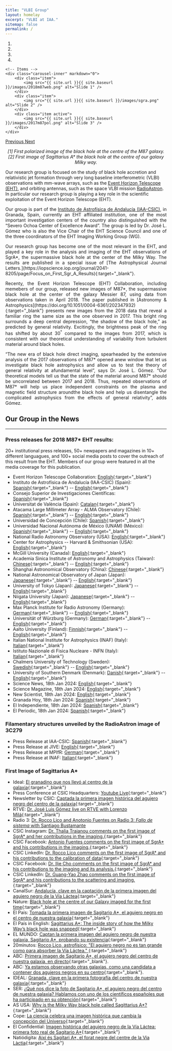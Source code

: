```yaml
---
title: "VLBI Group"
layout: homelay
excerpt: "VLBI at IAA."
sitemap: false
permalink: /
---
```


<div markdown="0" id="carousel" class="carousel slide" data-ride="carousel" data-interval="4000" data-pause="hover" >
    <!-- Menu -->
    <ol class="carousel-indicators">
        <li data-target="#carousel" data-slide-to="0" class="active"></li>
        <li data-target="#carousel" data-slide-to="1"></li>
        <li data-target="#carousel" data-slide-to="2"></li>
        <li data-target="#carousel" data-slide-to="3"></li>
    </ol>

    <!-- Items -->
    <div class="carousel-inner" markdown="0">
        <div class="item">
            <img src="{{ site.url }}{{ site.baseurl }}/images/2018m87web.png" alt="Slide 1" />
        </div>
        <div class="item">
            <img src="{{ site.url }}{{ site.baseurl }}/images/sgra.png" alt="Slide 2" />
        </div>
        <div class="item active">
            <img src="{{ site.url }}{{ site.baseurl }}/images/2017m87pol.png" alt="Slide 3" />
        </div>
    </div>
  <a class="left carousel-control" href="#carousel" role="button" data-slide="prev">
    <span class="glyphicon glyphicon-chevron-left" aria-hidden="true"></span>
    <span class="sr-only">Previous</span>
  </a>
  <a class="right carousel-control" href="#carousel" role="button" data-slide="next">
    <span class="glyphicon glyphicon-chevron-right" aria-hidden="true"></span>
    <span class="sr-only">Next</span>
  </a>
</div>

<p align="center">
<em>
[1] First polarized image of the black hole at the centre of the M87 galaxy. [2] First image of Sagittarius A* the black hole at the centre of our galaxy Milky way. </em>
</p>

<p align="justify">

Our research group is focused on the study of black hole accretion and relativistic jet formation through very long baseline interferometric  (VLBI) observations with mm-wave arrays, such as the <a href="https://eventhorizontelescope.org/">Event Horizon Telescope (EHT)</a>, and orbiting antennas, such as the space VLBI mission <a href="http://www.asc.rssi.ru/radioastron/"> RadioAstron</a>. In particular our research group is playing a key role in the scientific exploitation of the Event Horizon Telescope (EHT).
</p>


<p align="justify">
Our group is part of the <a href="https://www.iaa.csic.es/">Instituto de Astrofísica de Andalucía (IAA-CSIC)</a>, in Granada, Spain, currently an EHT affiliated institution, one of the most important investigation centers of the country also distinguished with the “Severo Ochoa Center of Excellence Award”. The group is led by Dr. José L. Gómez who is also the Vice Chair of the EHT Science Council and one of the three coordinators of the EHT Imaging Working Group (WG).
</p>

<p align="justify">
Our research group has become one of the most relevant in the EHT, and played a key role in the analysis and imaging of the EHT observations of SgrA*, the supermassive black hole at the center of the Milky Way. The results are published in a special issue of [The Astrophysical Journal Letters.](https://iopscience.iop.org/journal/2041-8205/page/Focus_on_First_Sgr_A_Results){:target="_blank"}.
</p>

<p align="justify">
Recenty, the Event Horizon Telescope (EHT) Collaboration, including memebers of our group, released new images of M87*, the supermassive black hole at the center of the galaxy Messier 87, using data from observations taken in April 2018. The paper published in [Astronomy & Astrophysics](https://doi.org/10.1051/0004-6361/202347932){:target="_blank"} presents new images from the 2018 data that reveal a familiar ring the same size as the one observed in 2017.  This bright ring surrounds a deep central depression, “the shadow of the black hole,” as predicted by general relativity.  Excitingly, the brightness peak of the ring has shifted by about 30<sup>&deg</sup> compared to the images from 2017, which is consistent with our theoretical understanding of variability from turbulent material around black holes.
</p>

<p align="justify">
“The new era of black hole direct imaging, spearheaded by the extensive analysis of the 2017 observations of M87* opened anew window that let us investigate black hole astrophysics and allow us to test the theory of general relativity at afundamental level”, says Dr. José L. Gómez. “Our theoretical models tell us that the state of the material around M87* should be uncorrelated between 2017 and 2018. Thus, repeated observations of M87* will help us place independent constraints on the plasma and magnetic field structure aroundthe black hole and help us disentangle the complicated astrophysics from the effects of general relativity”, adds Gómez.
</p>

## Our Group in the News
---

### Press releases for 2018 M87* EHT results:

20+ institutional press releases, 50+ newpapers and magazines in 10+ different languagues, and 100+ social media posts to cover the outreach of this result from the EHT. Members of our group were featured in all the media coverage for this publication.

- Event Horizon Telescope Collaboration: [English](https://eventhorizontelescope.org/M87-one-year-later-proof-of-a-persistent-black-hole-shadow){:target="_blank"}
- Instituto de Astrofísica de Andalucía (IAA-CSIC) (Spain): [Spanish](https://www.iaa.csic.es/noticias/m87-ano-despues-persistente-prueba-sombra-agujero-negro){:target="_blank"} -- [English](https://www.iaa.csic.es/en/news/m87-one-year-later-proof-persistent-black-hole-shadow){:target="_blank"}
- Consejo Superior de Investigaciones Científicas: [Spanish](https://www.csic.es/es/actualidad-del-csic/m87-un-ano-despues-la-persistente-prueba-de-la-sombra-de-un-agujero-negro){:target="_blank"}
- Universitat de València (Spain): [Catalan](https://www.uv.es/uvweb/uv-noticies/ca/noticies/noves-imatges-forat-negre-m87-mostren-persistencia-seua-ombra-central-anell-llum-1285973304159/Novetat.html?id=1286356586793&plantilla=UV_Noticies/Page/TPGDetaillNews){:target="_blank"}
- Atacama Large Millimeter Array - ALMA Observatory (Chile): [Spanish](https://www.almaobservatory.org/es/comunicados-de-prensa/m87-un-ano-despues-prueba-de-la-persistencia-de-la-sombra-de-un-agujero-negro/ ){:target="_blank"} -- [English](https://www.almaobservatory.org/en/press-releases/m87-one-year-later-proof-of-a-persistent-black-hole-shadow/){:target="_blank"}
- Universidad de Concepción (Chile): [Spanish](https://noticias.udec.cl/m87-un-ano-despues-se-suman-datos-y-se-perfecciona-la-imagen-de-la-sombra-del-mitico-agujero-negro/ ){:target="_blank"}
- Universidad Nacional Autónoma de México (UNAM) (México): [Spanish](https://www.irya.unam.mx/web/es/noticias/archivo/510-la-sombra-del-agujero-negro-m87-persiste-por-al-menos-un-ano){:target="_blank"} -- [English](https://www.irya.unam.mx/web/en/news/archive/511-m87-one-year-later-proof-of-a-persistent-black-hole-shadow){:target="_blank"}
- National Radio Astronomy Observatory (USA): [English](https://public.nrao.edu/news/new-details-of-supermassive-black-holes-shadow-revealed/){:target="_blank"}
- Center for Astrophysics -- Harvard & Smithsonian (USA): [English](https://www.cfa.harvard.edu/news/m87-one-year-later-proof-persistent-black-hole-shadow ){:target="_blank"}
- McGill University (Canada): [English](https://www.mcgill.ca/newsroom/channels/news/m87-one-year-later-proof-persistent-black-hole-shadow-354399){:target="_blank"}
- Academia Sinica Institute of Astronomy and Astrophysics (Taiwan): [Chinese](https://press.asiaa.sinica.edu.tw/chinese/2401){:target="_blank"} -- [English](https://press.asiaa.sinica.edu.tw/ASIAA_TAIWAN_News/240118){:target="_blank"}
- Shanghai Astronomical Observatory (China): [Chinese](https://shao.cas.cn/2020Ver/xwdt/kyjz/202401/t20240118_6957976.html){:target="_blank"}
- National Astronomical Observatory of Japan (Japan): [Japanese](https://www.nao.ac.jp/news/science/2024/20240118-eht.html){:target="_blank"} -- [English](https://www.nao.ac.jp/en/news/science/2024/20240118-eht.html){:target="_blank"}
- University of Tokyo (Japan): [Japanese](https://www.s.u-tokyo.ac.jp/ja/press/10177/){:target="_blank"} -- [English](https://www.s.u-tokyo.ac.jp/en/press/10177/){:target="_blank"}
- Niigata University (Japan): [Japanese](https://www.niigata-u.ac.jp/news/2024/549740/){:target="_blank"} -- [English](https://www.niigata-u.ac.jp/en/news/15556/){:target="_blank"}
- Max Planck Institute for Radio Astronomy (Germany): [German](https://www.mpifr-bonn.mpg.de/pressemeldungen/2024/){:target="_blank"} -- [English](https://www.mpifr-bonn.mpg.de/pressreleases/2024/1){:target="_blank"}
- Universität of Würzburg (Germany): [German](https://www.uni-wuerzburg.de/aktuelles/pressemitteilungen/single/news/schattenm87?fbclid=IwAR035QbcVHfQIZtxfw9VySi-Mwf9ARbeOKLGmenR06TWSn9Dh7WVu8YTb8w){:target="_blank"} -- [English](https://www.uni-wuerzburg.de/en/news-and-events/news/detail/news/shadowm87/?fbclid=IwAR2kHtS-S7CXx376HOPEjHJIjIJOzIhP2B6lrpYcTg929Wwq1X6tPSNJm_8){:target="_blank"}
- Aalto University (Finland): [Finnish](https://www.aalto.fi/fi/uutiset/uudet-kuvat-mustasta-aukosta-tutkijat-vahvistivat-kuvassa-nakyvan-mustan-aukon-varjon){:target="_blank"} -- [English](https://www.aalto.fi/en/news/scientists-reveal-new-images-of-a-black-hole-proof-of-a-persistent-black-hole-shadow){:target="_blank"}
- Italian National Institute for Astrophysics (INAF) (Italy): [Italian](https://www.media.inaf.it/2024/01/18/niente-di-nuovo-allorizzonte-degli-eventi-di-m87/?fbclid=IwAR2Rj1tRVDbiVEnZ2MO5tSn5sqrgtTr8OaIkKxaRuYMftlTsNWBh2HwugAc){:target="_blank"}
- Istituto Nazionale di Fisica Nucleare - INFN (Italy): [Italian](https://home.infn.it/it/comunicati-stampa/6317-un-anno-dopo-la-prima-foto-di-un-buco-nero-eht-svela-nuove-immagini-di-m87){:target="_blank"}
- Chalmers University of Technology (Sweden): [Swedish](https://www.chalmers.se/en/current/news/oso-the-famous-black-hole-in-m-87-one-year-later/?fbclid=IwAR27elu_FmkD8dFPtBef9Ru828GtQj4sNuhPtHor5OUPqw2PWo7uHKTweiE){:target="_blank"} -- [English](https://www.chalmers.se/en/current/news/oso-the-famous-black-hole-in-m-87-one-year-later/?fbclid=IwAR27elu_FmkD8dFPtBef9Ru828GtQj4sNuhPtHor5OUPqw2PWo7uHKTweiE){:target="_blank"}
- University of Southern Denmark (Denmark): [Danish](https://www.sdu.dk/da/om_sdu/fakulteterne/naturvidenskab/nyheder-2024/new-image-of-m87-black-hole){:target="_blank"} -- [English](https://www.sdu.dk/en/om_sdu/fakulteterne/naturvidenskab/nyheder-2024/new-image-of-m87-black-hole){:target="_blank"}
- Science News, 18th Jan 2024: [English](https://www.sciencenews.org/article/supermassive-black-hole-photo-galaxy-eht){:target="_blank"}
- Science Magazine, 18th Jan 2024: [English](https://www.science.org/content/article/nearby-galaxy-s-giant-black-hole-real-shadow-image-confirms){:target="_blank"}
- New Scientist, 18th Jan 2024: [English](https://www.newscientist.com/article/2412935-new-fiery-doughnut-image-is-our-most-detailed-glimpse-of-a-black-hole/){:target="_blank"}
- Granada Hoy, 18th Jan 2024: [Spanish](https://www.granadahoy.com/granada/Cientificos-Granada-confirman-existencia-agujero-negro-sombra-brillante_0_1867613473.html){:target="_blank"} 
- El Independiente, 18th Jan 2024: [Spanish](http://www.elindependientedegranada.es/economia/instituto-astrofisica-andalucia-nuevo-protagonista-confirmacion-gran-hallazgo-astronomico){:target="_blank"} 
- El Periodic, 18th Jan 2024: [Spanish](https://www.elperiodic.com/nuevas-imagenes-agujero-negro-muestran-persistencia-sombra-central-anillo_940895){:target="_blank"}

### Filamentary structures unveiled by the RadioAstron image of 3C279

- Press Release at IAA-CSIC: [Spanish](https://www.iaa.es/noticias/observaciones-con-interferometria-espacial-revelan-filamentos-helicoidales-en-el-interior){:target="_blank"}
- Press Release at JIVE: [English](https://www.jive.eu/news/new-nature-astronomy-space-interferometry-reveals-helical-filaments-within-supermassive-black){:target="_blank"}
- Press Release at MPIfR: [German](https://www.mpifr-bonn.mpg.de/pressemeldungen/2023/11){:target="_blank"}
- Press Release at INAF: [Italian](https://www.media.inaf.it/2023/10/26/doppia-elica-3c279-vlbi/){:target="_blank"}

### First Image of Sagittarius A*

- Ideal: [El granadino que nos llevó al centro de la galaxia](https://www.ideal.es/culturas/ciencia-salud/granadino-llevo-centro-galaxia-20220522175601-nt.html){:target="_blank"}
- Press Conference at CSIC Headquarters: [Youtube Live](https://www.youtube.com/watch?v=plXqkkmcr8s){:target="_blank"}
- Newsletter by CSIC: [Captada la primera imagen histórica del agujero negro del centro de la galaxia](https://www.csic.es/es/actualidad-del-csic/captada-la-primera-imagen-historica-del-agujero-negro-del-centro-de-la-galaxia){:target="_blank"}
- RTVE: [Dr. José Luis Gómez live on RTVE with Lorenzo Milá](https://www.rtve.es/play/videos/objetivo-planeta/agujero-negro-nuestra-galaxia-26-05-22/6549638/?locale=ES){:target="_blank"}
- Radio 3: [Dr. Rocco Lico and Anotonio Fuentes on Radio 3: *Fallo de sistema* with Santiago Bustamante
](https://www.rtve.es/play/audios/fallo-de-sistema/)
- CSIC Instagram: [Dr. Thalia Traianou comments on the first image of SgrA* and her contributions in the imaging.](https://www.instagram.com/p/Cd5pOFLt48M/){:target="_blank"}
- CSIC Facebook: [Antonio Fuentes comments on the first image of SgrA* and his contributions in the imaging.](https://www.facebook.com/watch/?v=1197469030999762&ref=sharing){:target="_blank"}
- CSIC LinkedIn: [Dr. Rocco Lico comments on the first image of SgrA* and his contributions to the calibration of data](https://www.linkedin.com/posts/csic_rocco-lico-investigador-del-iaa-csic-activity-6934894975830663168-7PC9?utm_source=linkedin_share&utm_medium=member_desktop_web){:target="_blank"}
- CSIC Facebook: [Dr. Ilje Cho comments on the first image of SgrA* and his contributions to the imaging and its analysis.](https://fb.watch/dfFMNjKgBl/){:target="_blank"}
- CSIC LinkedIn: [Dr. Guang-Yao Zhao comments on the first image of SgrA* and his contributions to the scattering and imaging.](https://www.linkedin.com/posts/csic_guang-yao-zhao-cient%C3%ADfico-del-iaa-csic-activity-6935615601365168128-WNBB?utm_source=linkedin_share&utm_medium=android_app){:target="_blank"}
- CanalSur: [Andalucía, clave en la captación de la primera imagen del agujero negro de la Vía Láctea](https://www.canalsur.es/noticias/andaluc%C3%ADa/granada/andalucia-clave-en-la-captacion-de-la-primera-imagen-del-agujero-negro-de-la-via-lactea/1828828.html){:target="_blank"}
- Nature: [Black hole at the centre of our Galaxy imaged for the first time](https://www.nature.com/articles/d41586-022-01320-y){:target="_blank"}
- El País: [Tomada la primera imagen de Sagitario A*, el agujero negro en el centro de nuestra galaxia](https://elpais.com/ciencia/2022-05-12/tomada-la-primera-imagen-de-sagitario-a-el-agujero-negro-en-el-centro-de-nuestra-galaxia.html){:target="_blank"}
- El País in English: [Sagittarius A*: The inside story of how the Milky Way’s black hole was snapped](https://english.elpais.com/science-tech/2022-05-13/sagittarius-a-the-inside-story-of-how-our-black-hole-was-snapped.html){:target="_blank"}
- EL MUNDO: [Captan la primera imagen del agujero negro de nuestra galaxia, Sagitario A*, probando su existencia](https://www.elmundo.es/ciencia-y-salud/ciencia/2022/05/12/627cf932e4d4d8a7728b45c1.html){:target="_blank"} 
- 20minutos: [Rocco Lico, astrofísico: "El agujero negro no es tan grande como para absorber la Vía Láctea."
](https://www.20minutos.es/noticia/4999416/0/rocco-lito-astrofisico-agujero-negro-no-tan-grande-absorver-via-lactea/){:target="_blank"}
- ABC: [Primera imagen de Sagitario A*, el agujero negro del centro de nuestra galaxia, en directo](https://www.abc.es/ciencia/abci-sigue-directo-anuncio-historico-sobre-agujero-negro-nuestra-galaxia-202205121133_directo.html){:target="_blank"}.
- ABC: [Ya estamos observando otras galaxias, como una candidata a contener dos agujeros negros en su centro](https://www.abc.es/ciencia/abci-estamos-observando-otras-galaxias-como-candidata-contener-agujeros-negros-centro-202205160228_noticia.html){:target="_blank"}.
- IDEAL: [Granada, clave en la primera fotografía del centro de nuestra galaxia](https://www.ideal.es/culturas/ciencia-salud/granada-clave-primera-20220512154107-nt.html){:target="_blank"} 
- SER: [¿Qué nos dice la foto de Sagitario A*, el agujero negro del centro de nuestra galaxia? Hablamos con uno de los científicos españoles que ha participado en su obtención](https://cadenaser.com/nacional/2022/05/16/te-has-perdido-el-eclipse-lunar-el-video-que-te-permitira-disfrutar-en-todo-su-esplendor-de-un-evento-que-no-se-repetira-hasta-2025-cadena-ser/){:target="_blank"} 
- AS USA: [Why is the Milky Way black hole called Sagittarius A*?](https://en.as.com/latest_news/why-is-the-milky-way-black-hole-called-sagittarius-a-n/){:target="_blank"} 
- Cope: [La ciencia celebra una imagen histórica que cambia la concepción del Universo](https://www.cope.es/actualidad/noticias/ciencia-celebra-una-imagen-historica-que-cambia-concepcion-del-universo-20220512_2079647){:target="_blank"}
- El Confidential: [Imagen histórica del agujero negro de la Vía Láctea: primera foto real de Sagitario A*](https://www.elconfidencial.com/tecnologia/ciencia/2022-05-12/imagen-historica-del-agujero-negro-de-la-via-lactea-primera-foto-real-de-sagitario-a_3423494/){:target="_blank"}
- Natiódigita: [Així és Sagitari A*, el forat negre del centre de la Via Làctia](https://www.naciodigital.cat/noticia/234274/aixi-sagitari-a-forat-negre-centre-via-lactia){:target="_blank"}
